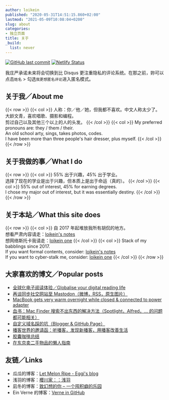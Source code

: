 ```yaml
---
author: loikein
published: "2020-05-31T14:51:15.860+02:00"
lastmod: "2021-05-09T10:08:04+0200"
slug: about
categories:
- 独立页面
title: 关于
_build:
  list: never
---
```

[![GitHub last commit](https://img.shields.io/github/last-commit/loikein/blog-hugo?color=037BBA&label=last%20updated&style=flat-square)](https://github.com/loikein/blog-hugo) [![Netlify Status](https://api.netlify.com/api/v1/badges/5c630036-da22-42af-b033-b5b1aa98d015/deploy-status)](https://app.netlify.com/sites/epic-mestorf-3202f7/deploys)

我庄严承诺未来将会切换到比 Disqus 更注重隐私的评论系统。在那之前，妳可以点击`姓名` \> 勾选`我更想匿名评论`进入匿名模式。

## 关于我／About me

{{< row >}}
{{< col >}}
人称：你／他／她，但我都不喜欢。中文人称太少了。  
大龄文青，喜欢唱歌、摄影和编程。  
剪过自己以及其他三个以上的人的头发。
{{< /col >}}
{{< col >}}
My preferred pronouns are: they / them / their.  
An old school arty, sings, takes photos, codes.  
I have been more than three people's hair dresser, plus myself.
{{< /col >}}
{{< /row >}}

## 关于我做的事／What I do

{{< row >}}
{{< col >}}
55% 出于兴趣，45% 出于学业。  
选择了现在的学业是出于兴趣，但本质上是出于命运（真的）。
{{< /col >}}
{{< col >}}
55% out of interest, 45% for earning degrees.  
I chose my major out of interest, but it was essentially destiny.
{{< /col >}}
{{< /row >}}

## 关于本站／What this site does

{{< row >}}
{{< col >}}
自 2017 年起堆放我所有胡侃的地方。  
想看严肃内容请走：[loikein's notes](https://notes.loikein.one/post/)  
想网络斯托卡我请走：[loikein one](https://www.loikein.one/)
{{< /col >}}
{{< col >}}
Stack of my babblings since 2017.  
If you want formal contents, consider: [loikein's notes](https://notes.loikein.one/post/)  
If you want to cyber-stalk me, consider: [loikein one](https://www.loikein.one/)
{{< /col >}}
{{< /row >}}

## 大家喜欢的博文／Popular posts

- [全球化电子阅读体验／Globalise your digital reading life](/posts/2019-06-20-globalise-your-digital-reading-life/)
- [再谈同步社交网站至 Mastodon（微博，RSS，原生图片）](/posts/2020-03-09-sync-mastodon-and-sns-again/)
- [MacBook gets very warm overnight while closed & connected to power adapter](/posts/2019-11-10-macbook-gets-warm-overnight-while-connected-to-power/)
- [血书：Mac Finder 搜索不出东西的解决方法（Spotlight，Alfred，… 的问题都可能相关）](/posts/2019-12-16-solve-searching-problems-of-mac-finder/)
- [自定义域名踩的坑（Blogger & GitHub Page）](/posts/2020-04-15-pitfalls-with-custom-domain-for-blogger-and-github-pages/)
- [播客世界的邀请函：听播客，发现新播客，用播客改善生活](/posts/2020-05-18-invitation-to-podcast/)
- [胶囊咖啡总结](/posts/2019-10-25-a-study-of-capsule-coffee/)
- [在东京卖二手物品的懒人指南](/posts/2018-09-29-dummy-s-guide-to-selling-second-hand-in-tokyo/)


## 友链／Links

- 瓜瓜的博客：[Let Melon Ripe - Eggi's blog](https://captaineggi.github.io/)
- 浅羽的博客：[櫻川家：：浅羽](https://asaba.sakuragawa.moe/)
- 凪冬的博客：[致幻想的你 – 一个囤积癖的乐园](https://soulbookstore.blog/)
- Ein Verne 的博客：[Verne in GitHub](https://einverne.github.io/)

<!-- - 李总的博客：[稍后再说](https://woshiyulei.blogspot.com/) -->
